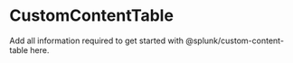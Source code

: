 # CustomContentTable

Add all information required to get started with @splunk/custom-content-table here.

